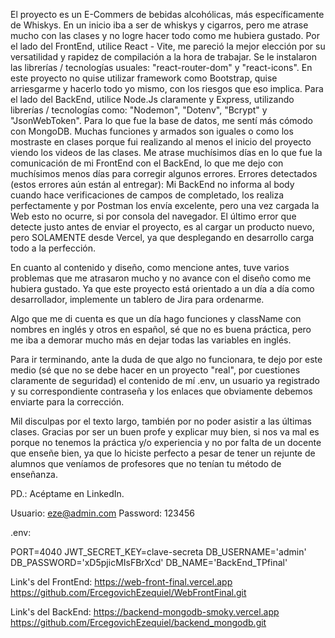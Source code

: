 
El proyecto es un E-Commers de bebidas alcohólicas, más específicamente de Whiskys. En un inicio iba a ser de whiskys y cigarros, pero me atrase mucho con las clases y no logre hacer todo como me hubiera gustado.
Por el lado del FrontEnd, utilice React - Vite, me pareció la mejor elección por su versatilidad y rapidez de compilación a la hora de trabajar. Se le instalaron las librerías / tecnologías usuales: "react-router-dom" y "react-icons".
En este proyecto no quise utilizar  framework como Bootstrap, quise arriesgarme y hacerlo todo yo mismo, con los riesgos que eso implica.
Para el lado del BackEnd, utilice Node.Js claramente y Express, utilizando librerías / tecnologías como: "Nodemon", "Dotenv", "Bcrypt" y "JsonWebToken".
Para lo que fue la base de datos, me sentí más cómodo con MongoDB. 
Muchas funciones y armados son iguales o como los mostraste en clases porque fui realizando al menos el inicio del proyecto viendo los videos de las clases.
Me atrase muchísimos días en lo que fue la comunicación de mi FrontEnd con el BackEnd, lo que me dejo con muchísimos menos días para corregir algunos errores.
Errores detectados (estos errores aún están al entregar):
Mi BackEnd no informa al body cuando hace verificaciones de campos de completado, los realiza perfectamente y por Postman los envía excelente, pero una vez cargada la Web esto no ocurre, si por consola del navegador.
El último error que detecte justo antes de enviar el proyecto, es al cargar un producto nuevo, pero SOLAMENTE desde Vercel, ya que desplegando en desarrollo carga todo a la perfección.

En cuanto al contenido y diseño, como mencione antes, tuve varios problemas que me atrasaron mucho y no avance con el diseño como me hubiera gustado.
Ya que este proyecto está orientado a un día a día como desarrollador, implemente un tablero de Jira para ordenarme.

Algo que me di cuenta es que un día hago funciones y className con nombres en inglés y otros en español, sé que no es buena práctica, pero me iba a demorar mucho más en dejar todas las variables en inglés.

Para ir terminando, ante la duda de que algo no funcionara, te dejo por este medio (sé que no se debe hacer en un proyecto "real", por cuestiones claramente de seguridad) el contenido de mí .env, un usuario ya registrado y su correspondiente contraseña y los enlaces que obviamente debemos enviarte para la corrección.

Mil disculpas por el texto largo, también por no poder asistir a las últimas clases. Gracias por ser un buen profe y explicar muy bien, si nos va mal es porque no tenemos la práctica y/o experiencia y no por falta de un docente que enseñe bien, ya que lo hiciste perfecto a pesar de tener un rejunte de alumnos que veníamos de profesores que no tenían tu método de enseñanza.

PD.: Acéptame en LinkedIn.

Usuario: eze@admin.com
Password: 123456

.env:

PORT=4040
JWT_SECRET_KEY=clave-secreta
DB_USERNAME='admin'
DB_PASSWORD='xD5pjicMIsFBrXcd'
DB_NAME='BackEnd_TPfinal'

Link's del FrontEnd:
https://web-front-final.vercel.app
https://github.com/ErcegovichEzequiel/WebFrontFinal.git

Link's del BackEnd:
https://backend-mongodb-smoky.vercel.app
https://github.com/ErcegovichEzequiel/backend_mongodb.git


